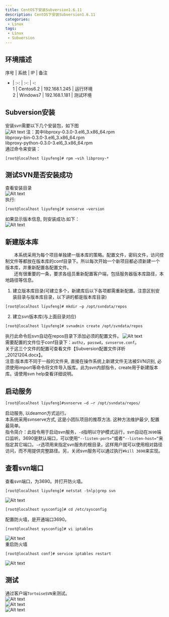 ```yaml
---
title: CentOS下安装Subversion1.6.11
description: CentOS下安装Subversion1.6.11
categories:
 - Linux
tags:
 - Linux
 - Subversion
---  
```

## 环境描述  

序号 | 系统 | IP | 备注  
- | :-: | :-: | -:  
1 | Centos6.2 | 192.168.1.245 | 运行环境  
2 | Windows7 | 192.168.1.181 | 测试环境  
  
## Subversion安装  
安装svn需要以下几个安装包，如下图  
![Alt text](http://p92ijvt1x.bkt.clouddn.com/subverison_i_1.png )
注：其中libproxy-0.3.0-3.el6_3.x86_64.rpm  
libproxy-bin-0.3.0-3.el6_3.x86_64.rpm  
libproxy-python-0.3.0-3.el6_3.x86_64.rpm  
通过命令来安装：  
```shell  
[root@localhost liyufeng]# rpm –vih libproxy-*   
```  
## 测试SVN是否安装成功  
查看安装目录  
![Alt text](http://p92ijvt1x.bkt.clouddn.com/subverison_i_2.png )  
执行:   
```shell  
[root@localhost liyufeng]# svnserve –version  
```  
如果显示版本信息, 则安装成功.如下：  
![Alt text](http://p92ijvt1x.bkt.clouddn.com/subverison_i_3.png )  
## 新建版本库  
&emsp;&emsp;本系统采用为每个项目单独建一版本库的策略。配置文件，密码文件，访问控制文件等都放在版本库的conf目录下。所以每次开始一个新项目都必须新建一个版本库，并重新配置各配置文件。  
&emsp;&emsp;还有很重要的一条，要求各组员重新配置客户端，包括服务器版本库路径，本地路径等信息。  
1. 建立版本库目录(可建立多个，新建库后以下各项都需重新配置。注意区别安装目录与版本库目录，以下讲的都是版本库目录)  
```shell  
[root@localhost liyufeng]# mkdir –p /opt/svndata/repos  
```  
2. 建立svn版本库(与上面目录对应)  
```shell  
[root@localhost liyufeng]# svnadmin create /opt/svndata/repos  
```  
执行此命令后svn自动在repos目录下添加必须的配置文件。 
![Alt text](http://p92ijvt1x.bkt.clouddn.com/subverison_i_4.png )   
需要配置的文件位于conf目录下：```authz```，```passwd```，```svnserve.conf```。  
关于这三个文件的配置可查看文件【Subversion配置文件详析_20121204.docx】。  
注意:版本库不同于一般的文件夹, 直接在操作系统上新建文件无法被SVN识别, 必须使用import等命令将文件导入版库。此为svn内部指令，create用于新建版本库。请使用svn help查看详细说明。  
## 启动服务  
```shell  
[root@localhost liyufeng]#svnserve –d –r /opt/svndata/repos/   
```  
启动服务, 以deamon方式运行。  
本系统采用svnserve方式, 这是小团队项目的推荐方法. 这种方法维护最少, 配置最简单。  
指令简介：此指令用于启动svn服务，```-d```指明以守护模式运行，svn自动在```3690```端口监听。3690是默认端口，可以使用```“--listen-port=”```或者```“--listen-host=”```来指定其它端口。```-r```选项用来指定svn服务的根目录，这样用户就可以使用相对路径访问，而不用提供完整路径。另，关闭svn服务可以通过执行```#kill 3690```来实现。  
## 查看svn端口  
查看svn端口，为3690。并打开防火墙。  
```shell  
[root@localhost liyufeng]# netstat -tnlp|grep svn  
```  
![Alt text](http://p92ijvt1x.bkt.clouddn.com/subverison_i_5.png )  
```shell  
[root@localhost sysconfig]# cd /etc/sysconfig  
```  
配置防火墙，是开通端口3690。  
```shell  
[root@localhost sysconfig]# vi iptables  
```  
![Alt text](http://p92ijvt1x.bkt.clouddn.com/subverison_i_6.png )  
重启防火墙  
```shell  
[root@localhost conf]# service iptables restart  
```  
![Alt text](http://p92ijvt1x.bkt.clouddn.com/subverison_i_7.png )  
## 测试  
通过客户端```TortoiseSVN```来测试。  
![Alt text](http://p92ijvt1x.bkt.clouddn.com/subverison_i_8.png )  
![Alt text](http://p92ijvt1x.bkt.clouddn.com/subverison_i_9.png )  
![Alt text](http://p92ijvt1x.bkt.clouddn.com/subverison_i_10.png )  
